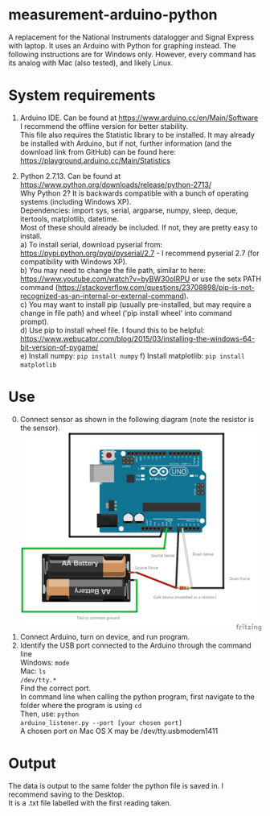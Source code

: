 # measurement-arduino-python
A replacement for the National Instruments datalogger and Signal Express with laptop. It uses an Arduino with Python for graphing instead. The following instructions are for Windows only. However, every command has its analog with Mac (also tested), and likely Linux.

# System requirements
1. Arduino IDE. Can be found at https://www.arduino.cc/en/Main/Software  
  I recommend the offline version for better stability.   
  This file also requires the Statistic library to be installed. It may already be installed with Arduino, but if not, further information (and the download link from GitHub) can be found here: https://playground.arduino.cc/Main/Statistics<br />

2. Python 2.7.13. Can be found at https://www.python.org/downloads/release/python-2713/  
  Why Python 2? It is backwards compatible with a bunch of operating systems (including Windows XP).  
  Dependencies: import sys, serial, argparse, numpy, sleep, deque, itertools, matplotlib, datetime.  
  Most of these should already be included. If not, they are pretty easy to install.  
  a) To install serial, download pyserial from: https://pypi.python.org/pypi/pyserial/2.7 - I recommend pyserial 2.7 (for compatibility with Windows XP).  
  b) You may need to change the file path, similar to here: https://www.youtube.com/watch?v=byBW30oIRPU or use the setx PATH command (https://stackoverflow.com/questions/23708898/pip-is-not-recognized-as-an-internal-or-external-command).  
  c) You may want to install pip (usually pre-installed, but may require a change in file path) and wheel ('pip install wheel' into command prompt).  
  d) Use pip to install wheel file. I found this to be helpful: https://www.webucator.com/blog/2015/03/installing-the-windows-64-bit-version-of-pygame/  
  e) Install numpy: <code>pip install numpy</code>
  f) Install matplotlib: <code>pip install matplotlib</code>
  
# Use
0. Connect sensor as shown in the following diagram (note the resistor is the sensor).
![alt text](https://github.com/jeremygilly/measurement-arduino-python/blob/master/GaN%20Circuit%20layout.png)
1. Connect Arduino, turn on device, and run program.<br />
2. Identify the USB port connected to the Arduino through the command line<br />
Windows: <code>mode</code><br />
Mac: <code>ls /dev/tty.*</code><br />
Find the correct port.<br />
In command line when calling the python program, first navigate to the folder where the program is using <code>cd</code><br />
Then, use: <code>python arduino_listener.py --port [your chosen port]</code><br />
A chosen port on Mac OS X may be /dev/tty.usbmodem1411<br />
  
# Output
The data is output to the same folder the python file is saved in. I recommend saving to the Desktop. <br />
It is a .txt file labelled with the first reading taken.<br />

